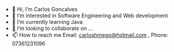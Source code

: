 - 👋 Hi, I’m Carlos Goncalves
- 👀 I’m interested in Software Engineering and Web development
- 🌱 I’m currently learning Java 
- 💞️ I’m looking to collaborate on ...
- 📫 How to reach me  Email: carloshmego@hotmail.com , Phone: 07361231096
